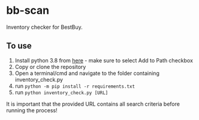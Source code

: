 # bb-scan
Inventory checker for BestBuy.

## To use

1. Install python 3.8 from [here](https://www.python.org/downloads/release/python-380/) - make sure to select Add to Path checkbox
2. Copy or clone the repository
3. Open a terminal/cmd and navigate to the folder containing inventory_check.py
4. run `python -m pip install -r requirements.txt`
5. run `python inventory_check.py [URL]`

It is important that the provided URL contains all search criteria before running the process!
